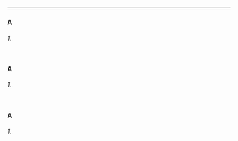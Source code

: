 ------------------------------------------------------------------------------------------------------------------------------------------
### <p align='center'> []()</p>
#### A 
###### 1. 
```html
```

#### A 
###### 1. 
```html
```



#### A 
###### 1. 
```html
```
